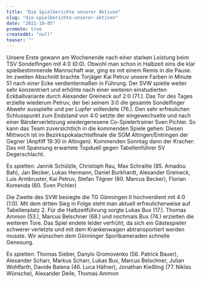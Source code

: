```yaml
---
title: "Die Spielberichte unserer Aktiven"
slug: "die-spielberichte-unserer-aktiven"
date: "2021-10-05"
promote: true
createdAt: "null"
teaser: ""
---
```


Unsere Erste gewann am Wochenende nach einer starken Leistung beim TSV Sondelfingen mit 4:0 (0:0). Obwohl man schon in Halbzeit eins die klar spielbestimmende Mannschaft war, ging es mit einem Remis in die Pause. Im zweiten Abschnitt brachte Torjäger Kai Petruv unsere Farben in Minute 51 nach einer Ecke verdientermaßen in Führung. Der SVW spielte weiter sehr konzentriert und erhöhte nach einer weiteren einstudierten Eckballvariante durch Alexander Greineck auf 2:0 (71.). Das Tor des Tages erzielte wiederum Petruv, der bei seinem 3:0 die gesamte Sondelfinger Abwehr ausspielte und per Lupfer vollendete (76.). Den sehr erfreulichen Schlusspunkt zum Endstand von 4:0 setzte der eingewechselte und nach einer Bänderverletzung wiedergenesene Co-Spielertrainer Sven Pichler. So kann das Team zuversichtlich in die kommenden Spiele gehen: Diesen Mittwoch ist im Bezirkspokalachtelfinale die SGM Altingen/Entringen der Gegner (Anpfiff 19:30 in Altingen). Kommenden Sonntag dann der Kracher: Das mit Spannung erwartete Topduell gegen Tabellenführer SV Degerschlacht.


Es spielten: Jannik Schülzle, Christoph Rau, Max Schraitle (85. Amadou Bah), Jan Becker, Lukas Hermann, Daniel Burkhardt, Alexander Greineck, Luis Armbruster, Kai Petruv, Stefan Tilgner (80. Marcus Becker), Florian Komenda (60. Sven Pichler)



Die Zweite des SVW besiegte die TG Gönningen II hochverdient mit 4:0 (1:0). Mit dem drtten Sieg in Folge steht man aktuell erfreulicherweise auf Tabellenplatz 2. Für die Halbzeitführung sorgte Lukas Bux (17.). Thomas Ammon (53.), Marcus Belschner (68.) und nochmals Bux (74.) erzielten die weiteren Tore. Das Spiel endete leider verfrüht, da sich ein Gästespieler schwerer verletzte und mit dem Krankenwagen abtransportiert werden musste. Wir wünschen dem Gönninger Sportkameraden schnelle Genesung.


Es spielten: Thomas Sieber, Danylo Gromovenko (56. Patrick Bauer), Alexander Scharr, Markus Scharr, Lukas Bux, Marcus Belschner, Julian Wohlfarth, Davide Balena (46. Luca Häfner), Jonathan Kießling (77. Niklas Wünsche), Alexander Deile, Thomas Ammon
